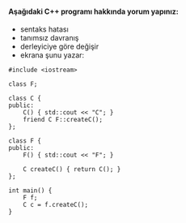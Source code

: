 #### Aşağıdaki C++ programı hakkında yorum yapınız:

+ sentaks hatası
+ tanımsız davranış
+ derleyiciye göre değişir
+ ekrana şunu yazar: 

```
#include <iostream>

class F;

class C {
public:
	C() { std::cout << "C"; }
	friend C F::createC();
};

class F {
public:
	F() { std::cout << "F"; }

	C createC() { return C(); }
};

int main() {
	F f;
	C c = f.createC();
}

```

